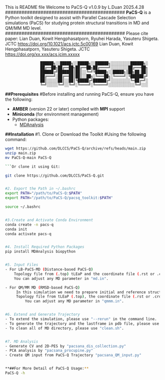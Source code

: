 This is README file
Welcome to PaCS-Q v1.0.9 by L.Duan 2025.4.28
############################################
**PaCS-Q** is a Python toolkit designed to assist with
Parallel Cascade Selection simulations (PaCS) for studying
protein structural transitions in MD and QM/MM MD level.
############################################
Please cite paper:
Lian Duan, Kowit Hengphasatporn, Ryuhei Harada, Yasuteru Shigeta. JCTC https://doi.org/10.1021/acs.jctc.5c00169
Lian Duan, Kowit Hengphasatporn, Yasuteru Shigeta. JCTC https://doi.org/xx.xxx/acs.jcim.xxxxx

                    ██████╗░░█████╗░░█████╗░░██████╗░░░░░░░░░██████╗░
                    ██╔══██╗██╔══██╗██╔══██╗██╔════╝░░░░░░░░██╔═══██╗
                    ██████╔╝███████║██║░░╚═╝╚█████╗░░█████╗║██╗██░██║
                    ██╔═══╝░██╔══██║██║░░██╗░╚═══██╗░╚════╝░╚██████╔╝
                    ██║░░░░░██║░░██║╚█████╔╝██████╔╝░░░░░░░░░╚═██╔═╝░
                    ╚═╝░░░░░╚═╝░░╚═╝░╚════╝░╚═════╝░░░░░░░░░░░░╚═╝░░░

**##Prerequisites**
#Before installing and running PaCS-Q, ensure you have the following:

- **AMBER** (version 22 or later) compiled with **MPI** support
- **Miniconda** (for environment management)
- Python packages:
  - [MDAnalysis](https://www.mdanalysis.org/)

**##Installation**
#1. Clone or Download the Toolkit
#Using the following command:

```bash
wget https://github.com/DLCCS/PaCS-Q/archive/refs/heads/main.zip
unzip main.zip
mv PaCS-Q-main PaCS-Q

```Or clone it using Git:

git clone https://github.com/DLCCS/PaCS-Q.git


#2. Export the Path in ~/.bashrc
export PATH="/path/to/PaCS-Q:$PATH"
export PATH="/path/to/PaCS-Q/pacsq_toolkit:$PATH"

source ~/.bashrc


#3.Create and Activate Conda Environment
conda create -n pacs-q
conda init
conda activate pacs-q


#4. Install Required Python Packages
pip install MDAnalysis biopython


#5. Input Files
- For LB-PaCS-MD (Distance-based PaCS-Q)
	Topology file from (.top) tLEaP and the coordinate file (.rst or .crd) obtained from after heating up step.
	You can adjust any MD parameter in "md.in".

- For QM/MM MD (RMSD-based PaCS-Q)
	 In this simulation we need to prepare initial and reference structures, as follows.
	 Topology file from tLEaP (.top), the coordinate file (.rst or .crd) obtained from after heating up step, and reference structure in PDB file format (.pdb).
         You can adjust any MD parameter in "qmmm.in".


#6. Extend and Generate Trajectory
- To extend the simulation, please use "--rerun" in the command line.
- To generate the trajectory and the lastframe in pdb file, please use "cpp.sh" and "pdb_last.sh".
- To clean all of MD directory, please use "clean.sh".


#7. MD Analysis
- Generate CV and 2D-PES by "pacsana_dis_collection.py"
- PCA analysis by "pacsana_procupine.py"
- Create QM input from PaCS-Q Trajectory "pacsana_QM_input.py"


**##For More Detail of PaCS-Q Usage:**
PaCS-Q -h
